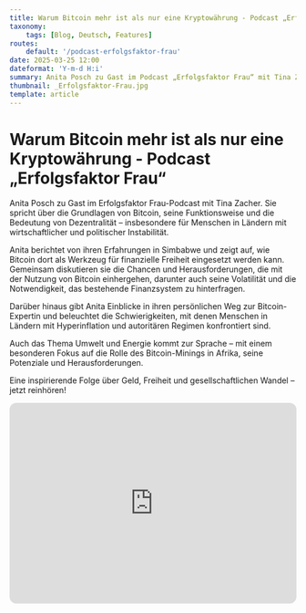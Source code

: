 ```yaml
---
title: Warum Bitcoin mehr ist als nur eine Kryptowährung - Podcast „Erfolgsfaktor Frau“
taxonomy:
    tags: [Blog, Deutsch, Features]
routes:
    default: '/podcast-erfolgsfaktor-frau'
date: 2025-03-25 12:00
dateformat: 'Y-m-d H:i'
summary: Anita Posch zu Gast im Podcast „Erfolgsfaktor Frau“ mit Tina Zacher
thumbnail: _Erfolgsfaktor-Frau.jpg
template: article
---
```


# Warum Bitcoin mehr ist als nur eine Kryptowährung - Podcast „Erfolgsfaktor Frau“

Anita Posch zu Gast im Erfolgsfaktor Frau-Podcast mit Tina Zacher. Sie spricht über die Grundlagen von Bitcoin, seine Funktionsweise und die Bedeutung von Dezentralität – insbesondere für Menschen in Ländern mit wirtschaftlicher und politischer Instabilität.

Anita berichtet von ihren Erfahrungen in Simbabwe und zeigt auf, wie Bitcoin dort als Werkzeug für finanzielle Freiheit eingesetzt werden kann. Gemeinsam diskutieren sie die Chancen und Herausforderungen, die mit der Nutzung von Bitcoin einhergehen, darunter auch seine Volatilität und die Notwendigkeit, das bestehende Finanzsystem zu hinterfragen.

Darüber hinaus gibt Anita Einblicke in ihren persönlichen Weg zur Bitcoin-Expertin und beleuchtet die Schwierigkeiten, mit denen Menschen in Ländern mit Hyperinflation und autoritären Regimen konfrontiert sind.

Auch das Thema Umwelt und Energie kommt zur Sprache – mit einem besonderen Fokus auf die Rolle des Bitcoin-Minings in Afrika, seine Potenziale und Herausforderungen.

Eine inspirierende Folge über Geld, Freiheit und gesellschaftlichen Wandel – jetzt reinhören!

<iframe style="border-radius:12px" src="https://open.spotify.com/embed/episode/2Nu6oqVPfeRbOHX5lQx1Jt?utm_source=generator&theme=0" width="100%" height="352" frameBorder="0" allowfullscreen="" allow="autoplay; clipboard-write; encrypted-media; fullscreen; picture-in-picture" loading="lazy"></iframe>